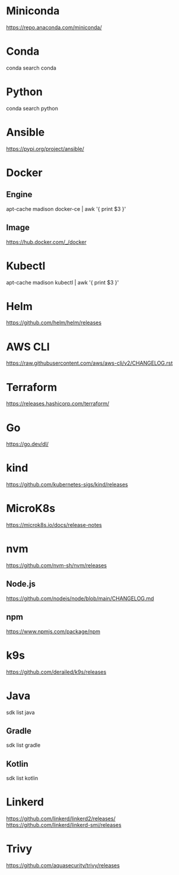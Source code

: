 # Miniconda

https://repo.anaconda.com/miniconda/

# Conda

conda search conda

# Python

conda search python

# Ansible

https://pypi.org/project/ansible/

# Docker

## Engine

apt-cache madison docker-ce | awk '{ print $3 }'

## Image

https://hub.docker.com/_/docker

# Kubectl

apt-cache madison kubectl | awk '{ print $3 }'

# Helm

https://github.com/helm/helm/releases

# AWS CLI

https://raw.githubusercontent.com/aws/aws-cli/v2/CHANGELOG.rst

# Terraform

https://releases.hashicorp.com/terraform/

# Go

https://go.dev/dl/

# kind

https://github.com/kubernetes-sigs/kind/releases

# MicroK8s

https://microk8s.io/docs/release-notes

# nvm

https://github.com/nvm-sh/nvm/releases

## Node.js

https://github.com/nodejs/node/blob/main/CHANGELOG.md

## npm

https://www.npmjs.com/package/npm

# k9s

https://github.com/derailed/k9s/releases

# Java

sdk list java

## Gradle

sdk list gradle

## Kotlin

sdk list kotlin

# Linkerd

https://github.com/linkerd/linkerd2/releases/
https://github.com/linkerd/linkerd-smi/releases

# Trivy

https://github.com/aquasecurity/trivy/releases
